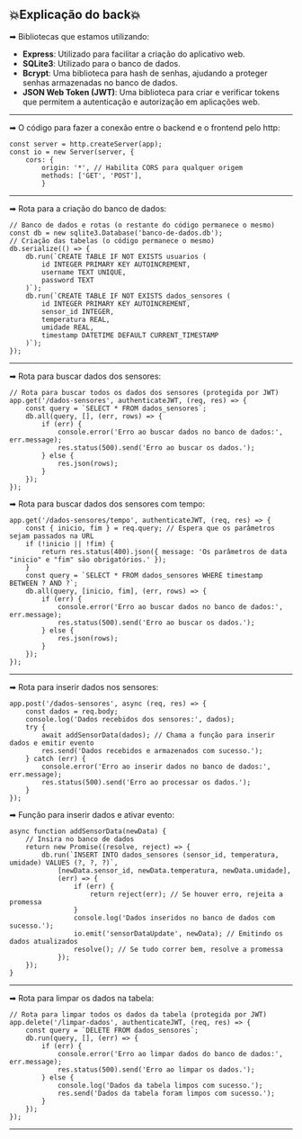 💥Explicação do back💥
-----------------------------------------------------------------------------------------------------------------------------------------------------------------------------------------

➡ Bibliotecas que estamos utilizando:
- **Express**: Utilizado para facilitar a criação do aplicativo web.
- **SQLite3**: Utilizado para o banco de dados.
- **Bcrypt**: Uma biblioteca para hash de senhas, ajudando a proteger senhas armazenadas no banco de dados.
- **JSON Web Token (JWT)**: Uma biblioteca para criar e verificar tokens que permitem a autenticação e autorização em aplicações web.

-----------------------------------------------------------------------------------------------------------------------------------------------------------------------------------------

➡ O código para fazer a conexão entre o backend e o frontend pelo http:

	const server = http.createServer(app);
	const io = new Server(server, {
	    cors: {
	        origin: '*', // Habilita CORS para qualquer origem
	        methods: ['GET', 'POST'],
	        }

-----------------------------------------------------------------------------------------------------------------------------------------------------------------------------------------

➡ Rota para a criação do banco de dados:

	// Banco de dados e rotas (o restante do código permanece o mesmo)
	const db = new sqlite3.Database('banco-de-dados.db');
	// Criação das tabelas (o código permanece o mesmo)
	db.serialize(() => {
	    db.run(`CREATE TABLE IF NOT EXISTS usuarios (
	        id INTEGER PRIMARY KEY AUTOINCREMENT,
	        username TEXT UNIQUE,
	        password TEXT
	    )`);
	    db.run(`CREATE TABLE IF NOT EXISTS dados_sensores (
	        id INTEGER PRIMARY KEY AUTOINCREMENT,
	        sensor_id INTEGER,
	        temperatura REAL,
	        umidade REAL,
	        timestamp DATETIME DEFAULT CURRENT_TIMESTAMP
	    )`);
	});

----------------------------------------------------------------------------------------------------------------------------------------------------------------------------------------

➡ Rota para buscar dados dos sensores:

	// Rota para buscar todos os dados dos sensores (protegida por JWT)
	app.get('/dados-sensores', authenticateJWT, (req, res) => {
	    const query = `SELECT * FROM dados_sensores`;
	    db.all(query, [], (err, rows) => {
	        if (err) {
	            console.error('Erro ao buscar dados no banco de dados:', err.message);
	            res.status(500).send('Erro ao buscar os dados.');
	        } else {
	            res.json(rows);
	        }
	    });
	});

➡ Rota para buscar dados dos sensores com tempo:

	app.get('/dados-sensores/tempo', authenticateJWT, (req, res) => {
	    const { inicio, fim } = req.query; // Espera que os parâmetros sejam passados na URL
	    if (!inicio || !fim) {
	        return res.status(400).json({ message: 'Os parâmetros de data "inicio" e "fim" são obrigatórios.' });
	    }
	    const query = `SELECT * FROM dados_sensores WHERE timestamp BETWEEN ? AND ?`;
	    db.all(query, [inicio, fim], (err, rows) => {
	        if (err) {
	            console.error('Erro ao buscar dados no banco de dados:', err.message);
	            res.status(500).send('Erro ao buscar os dados.');
	        } else {
	            res.json(rows);
	        }
	    });
	});

-----------------------------------------------------------------------------------------------------------------------------------------------------------------------------------------

➡ Rota para inserir dados nos sensores:

	app.post('/dados-sensores', async (req, res) => {
	    const dados = req.body;
	    console.log('Dados recebidos dos sensores:', dados);
	    try {
	        await addSensorData(dados); // Chama a função para inserir dados e emitir evento
	        res.send('Dados recebidos e armazenados com sucesso.');
	    } catch (err) {
	        console.error('Erro ao inserir dados no banco de dados:', err.message);
	        res.status(500).send('Erro ao processar os dados.');
	    }
	});

 ➡ Função para inserir dados e ativar evento:

	async function addSensorData(newData) {
	    // Insira no banco de dados
	    return new Promise((resolve, reject) => {
	        db.run(`INSERT INTO dados_sensores (sensor_id, temperatura, umidade) VALUES (?, ?, ?)`,
	            [newData.sensor_id, newData.temperatura, newData.umidade],
	            (err) => {
	                if (err) {
	                    return reject(err); // Se houver erro, rejeita a promessa
	                }
	                console.log('Dados inseridos no banco de dados com sucesso.');
	                io.emit('sensorDataUpdate', newData); // Emitindo os dados atualizados
	                resolve(); // Se tudo correr bem, resolve a promessa
	            });
	    });
	}

----------------------------------------------------------------------------------------------------------------------------------------------------------------------------------------

➡ Rota para limpar os dados na tabela:

	// Rota para limpar todos os dados da tabela (protegida por JWT)
	app.delete('/limpar-dados', authenticateJWT, (req, res) => {
	    const query = `DELETE FROM dados_sensores`;
	    db.run(query, [], (err) => {
	        if (err) {
	            console.error('Erro ao limpar dados do banco de dados:', err.message);
	            res.status(500).send('Erro ao limpar os dados.');
	        } else {
	            console.log('Dados da tabela limpos com sucesso.');
	            res.send('Dados da tabela foram limpos com sucesso.');
	        }
	    });
	});

 ----------------------------------------------------------------------------------------------------------------------------------------------------------------------------------------
